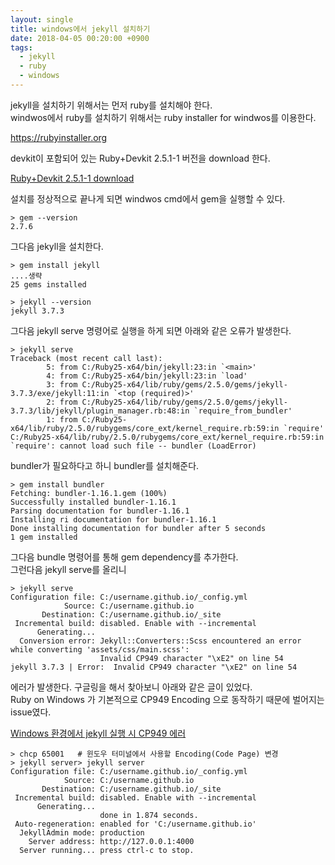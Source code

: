 ```yaml
---
layout: single
title: windows에서 jekyll 설치하기
date: 2018-04-05 00:20:00 +0900
tags:
  - jekyll
  - ruby
  - windows
---
```


jekyll을 설치하기 위해서는 먼저 ruby를 설치해야 한다.  
windwos에서 ruby를 설치하기 위해서는 ruby installer for windwos를 이용한다.

<https://rubyinstaller.org>

devkit이 포함되어 있는 Ruby+Devkit 2.5.1-1 버전을 download 한다.

[Ruby+Devkit 2.5.1-1 download](https://github.com/oneclick/rubyinstaller2/releases/download/rubyinstaller-2.5.1-1/rubyinstaller-devkit-2.5.1-1-x64.exe)

설치를 정상적으로 끝나게 되면 windwos cmd에서 gem을 실행할 수 있다.

```shell
> gem --version
2.7.6
```

그다음 jekyll을 설치한다.
```shell
> gem install jekyll
....생략
25 gems installed
```
```shell
> jekyll --version
jekyll 3.7.3
```

그다음 jekyll serve 명령어로 실행을 하게 되면 아래와 같은 오류가 발생한다.
```shell
> jekyll serve                                                                                                                  
Traceback (most recent call last):                                                                                              
        5: from C:/Ruby25-x64/bin/jekyll:23:in `<main>'                                                                         
        4: from C:/Ruby25-x64/bin/jekyll:23:in `load'                                                                           
        3: from C:/Ruby25-x64/lib/ruby/gems/2.5.0/gems/jekyll-3.7.3/exe/jekyll:11:in `<top (required)>'                         
        2: from C:/Ruby25-x64/lib/ruby/gems/2.5.0/gems/jekyll-3.7.3/lib/jekyll/plugin_manager.rb:48:in `require_from_bundler'   
        1: from C:/Ruby25-x64/lib/ruby/2.5.0/rubygems/core_ext/kernel_require.rb:59:in `require'                                
C:/Ruby25-x64/lib/ruby/2.5.0/rubygems/core_ext/kernel_require.rb:59:in `require': cannot load such file -- bundler (LoadError)  
```
bundler가 필요하다고 하니 bundler를 설치해준다.
```shell
> gem install bundler
Fetching: bundler-1.16.1.gem (100%)
Successfully installed bundler-1.16.1
Parsing documentation for bundler-1.16.1
Installing ri documentation for bundler-1.16.1
Done installing documentation for bundler after 5 seconds
1 gem installed
```

그다음 bundle 명령어를 통해 gem dependency를 추가한다.  
그런다음 jekyll serve를 올리니
```shell
> jekyll serve
Configuration file: C:/username.github.io/_config.yml
            Source: C:/username.github.io
       Destination: C:/username.github.io/_site
 Incremental build: disabled. Enable with --incremental
      Generating...
  Conversion error: Jekyll::Converters::Scss encountered an error while converting 'assets/css/main.scss':
                    Invalid CP949 character "\xE2" on line 54
jekyll 3.7.3 | Error:  Invalid CP949 character "\xE2" on line 54
```
에러가 발생한다. 구글링을 해서 찾아보니 아래와 같은 글이 있었다.  
Ruby on Windows 가 기본적으로 CP949 Encoding 으로 동작하기 때문에 벌어지는 issue였다.

[Windows 환경에서 jekyll 실행 시 CP949 에러](https://jprogram.github.io/articles/2017-12/Windows)

```shell
> chcp 65001   # 윈도우 터미널에서 사용할 Encoding(Code Page) 변경
> jekyll server> jekyll server
Configuration file: C:/username.github.io/_config.yml
            Source: C:/username.github.io
       Destination: C:/username.github.io/_site
 Incremental build: disabled. Enable with --incremental
      Generating...
                    done in 1.874 seconds.
 Auto-regeneration: enabled for 'C:/username.github.io'
  JekyllAdmin mode: production
    Server address: http://127.0.0.1:4000
  Server running... press ctrl-c to stop.
```
